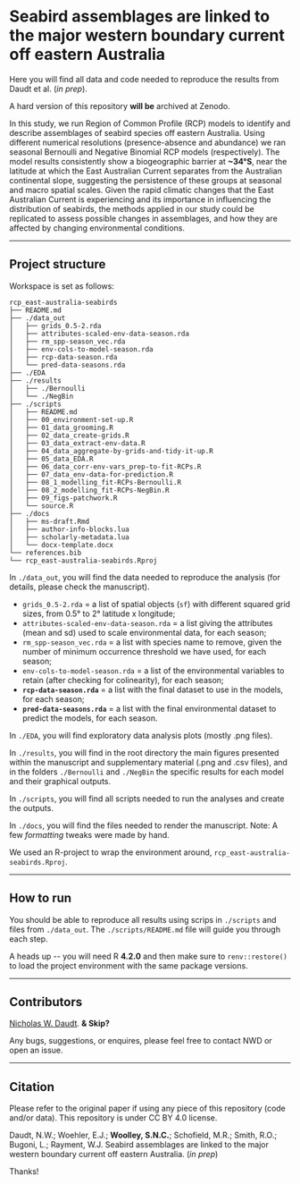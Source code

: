 # Seabird assemblages are linked to the major western boundary current off eastern Australia

Here you will find all data and code needed to reproduce the results from Daudt et al. (*in prep*). 

A hard version of this repository **will be** archived at Zenodo.

In this study, we run Region of Common Profile (RCP) models to identify and describe assemblages of seabird species off eastern Australia. Using different numerical resolutions (presence-absence and abundance) we ran seasonal Bernoulli and Negative Binomial RCP models (respectively). The model results consistently show a biogeographic barrier at **~34°S**, near the latitude at which the East Australian Current separates from the Australian continental slope, suggesting the persistence of these groups at seasonal and macro spatial scales. Given the rapid climatic changes that the East Australian Current is experiencing and its importance in influencing the distribution of seabirds, the methods applied in our study could be replicated to assess possible changes in assemblages, and how they are affected by changing environmental conditions.

***
## Project structure

Workspace is set as follows:

```shell
rcp_east-australia-seabirds
├── README.md
├── ./data_out
│   ├── grids_0.5-2.rda
│   ├── attributes-scaled-env-data-season.rda
│   ├── rm_spp-season_vec.rda
│   ├── env-cols-to-model-season.rda
│   ├── rcp-data-season.rda
│   └── pred-data-seasons.rda
├── ./EDA
├── ./results
│   ├── ./Bernoulli
│   └── ./NegBin
├── ./scripts
│   ├── README.md
│   ├── 00_environment-set-up.R
│   ├── 01_data_grooming.R
│   ├── 02_data_create-grids.R
│   ├── 03_data_extract-env-data.R
│   ├── 04_data_aggregate-by-grids-and-tidy-it-up.R
│   ├── 05_data_EDA.R
│   ├── 06_data_corr-env-vars_prep-to-fit-RCPs.R
│   ├── 07_data_env-data-for-prediction.R
│   ├── 08_1_modelling_fit-RCPs-Bernoulli.R
│   ├── 08_2_modelling_fit-RCPs-NegBin.R
│   ├── 09_figs-patchwork.R
│   └── source.R
├── ./docs
│   ├── ms-draft.Rmd
│   ├── author-info-blocks.lua
│   ├── scholarly-metadata.lua
│   └── docx-template.docx
└── references.bib
└── rcp_east-australia-seabirds.Rproj
```

In `./data_out`, you will find the data needed to reproduce the analysis (for details, please check the manuscript).

* `grids_0.5-2.rda` = a list of spatial objects (`sf`) with different squared grid sizes, from 0.5° to 2° latitude x longitude;
* `attributes-scaled-env-data-season.rda` = a list giving the attributes (mean and sd) used to scale environmental data, for each season;
* `rm_spp-season_vec.rda` = a list with species name to remove, given the number of minimum occurrence threshold we have used, for each season;
* `env-cols-to-model-season.rda` = a list of the environmental variables to retain (after checking for colinearity), for each season;
* **`rcp-data-season.rda`** = a list with the final dataset to use in the models, for each season;
* **`pred-data-seasons.rda`** = a list with the final environmental dataset to predict the models, for each season.

In `./EDA`, you will find exploratory data analysis plots (mostly .png files).

In `./results`, you will find in the root directory the main figures presented within the manuscript and supplementary material (.png and .csv files), and in the folders `./Bernoulli` and `./NegBin` the specific results for each model and their graphical outputs.

In `./scripts`, you will find all scripts needed to run the analyses and create the outputs.

In `./docs`, you will find the files needed to render the manuscript. Note: A few *formatting* tweaks were made by hand.

We used an R-project to wrap the environment around, `rcp_east-australia-seabirds.Rproj`. 

***
## How to run

You should be able to reproduce all results using scrips in `./scripts` and files from `./data_out`. The `./scripts/README.md` file will guide you through each step.

A heads up -- you will need R **4.2.0** and then make sure to `renv::restore()` to load the project environment with the same package versions.

***
## Contributors

[Nicholas W. Daudt](https://github.com/nwdaudt). **& Skip?**

Any bugs, suggestions, or enquires, please feel free to contact NWD or open an issue.

***
## Citation
Please refer to the original paper if using any piece of this repository (code and/or data). This repository is under CC BY 4.0 license.

Daudt, N.W.; Woehler, E.J.; **Woolley, S.N.C.**; Schofield, M.R.; Smith, R.O.; Bugoni, L.; Rayment, W.J. Seabird assemblages are linked to the major western boundary current off eastern Australia. (*in prep*)

Thanks!
